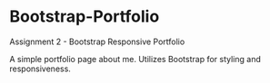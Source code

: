 # Bootstrap-Portfolio

Assignment 2 - Bootstrap Responsive Portfolio

A simple portfolio page about me. Utilizes Bootstrap for styling and responsiveness.
